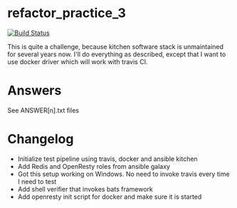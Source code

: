 # refactor_practice_3

[![Build Status](https://travis-ci.org/juliusza/refactor_practice_3.svg)](https://travis-ci.org/juliusza/refactor_practice_3)

This is quite a challenge, because kitchen software stack is unmaintained for several years now. I'll do everything as described, except that I want to use docker driver which will work with travis CI.

# Answers

See ANSWER[n].txt files

# Changelog

* Initialize test pipeline using travis, docker and ansible kitchen
* Add Redis and OpenResty roles from ansible galaxy
* Got this setup working on Windows. No need to invoke travis every time I need to test
* Add shell verifier that invokes bats framework
* Add openresty init script for docker and make sure it is started